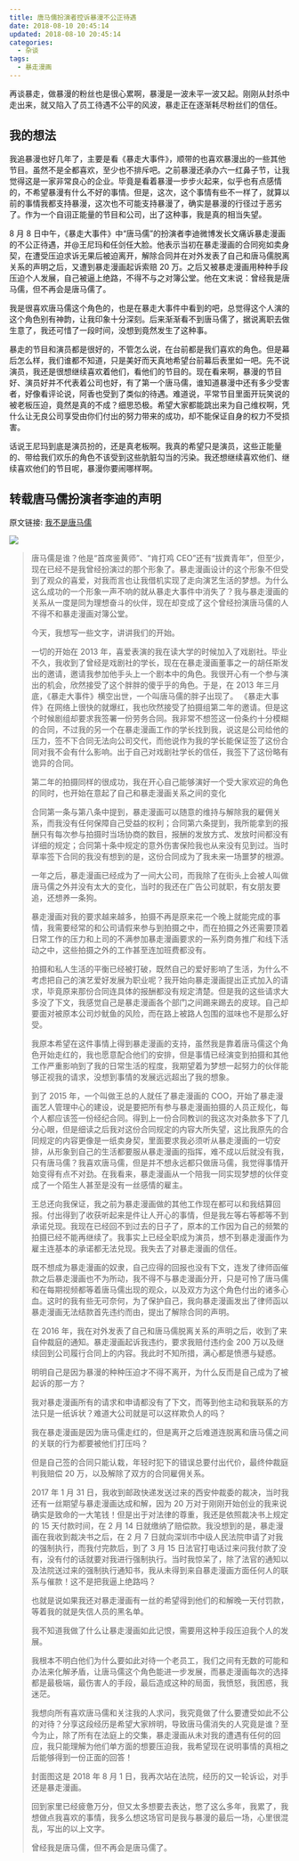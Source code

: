 ```yaml
---
title: 唐马儒扮演者控诉暴漫不公正待遇
date: 2018-08-10 20:45:14
updated: 2018-08-10 20:45:14
categories:
  - 杂谈
tags:
  - 暴走漫画
---
```


再谈暴走，做暴漫的粉丝也是很心累啊，暴漫是一波未平一波又起。刚刚从封杀中走出来，就又陷入了员工待遇不公平的风波，暴走正在逐渐耗尽粉丝们的信任。

<!--more-->

## 我的想法

我追暴漫也好几年了，主要是看《暴走大事件》，顺带的也喜欢暴漫出的一些其他节目。虽然不是全都喜欢，至少也不排斥吧。之前暴漫还承办六一红鼻子节，让我觉得这是一家非常良心的企业。毕竟是看着暴漫一步步火起来，似乎也有点感情的，不希望暴漫有什么不好的事情。但是，这次，这个事情有些不一样了，就算以前的事情我都支持暴漫，这次也不可能支持暴漫了，确实是暴漫的行径过于恶劣了。作为一个自诩正能量的节目和公司，出了这种事，我是真的相当失望。

8 月 8 日中午，《暴走大事件》中“唐马儒”的扮演者李迪微博发长文痛诉暴走漫画的不公正待遇，并@王尼玛和任剑任大脸。他表示当初在暴走漫画的合同宛如卖身契，在遭受压迫求诉无果后被迫离开，解除合同并在对外发表了自己和唐马儒脱离关系的声明之后，又遭到暴走漫画起诉索赔 20 万。之后又被暴走漫画用种种手段压迫个人发展，自己被逼上绝路，不得不与之对簿公堂。他在文末说：曾经我是唐马儒，但不再会是唐马儒了。

我是很喜欢唐马儒这个角色的，也是在暴走大事件中看到的吧，总觉得这个人演的这个角色别有神韵，让我印象十分深刻。后来渐渐看不到唐马儒了，据说离职去做生意了，我还可惜了一段时间，没想到竟然发生了这种事。

暴走的节目和演员都是很好的，不管怎么说，在台前都是我们喜欢的角色。但是幕后怎么样，我们谁都不知道，只是美好而天真地希望台前幕后表里如一吧。先不说演员，我还是很想继续喜欢着他们，看他们的节目的。现在看来啊，暴漫的节目好、演员好并不代表着公司也好，有了第一个唐马儒，谁知道暴漫中还有多少受害者，好像看评论说，阿香也受到了类似的待遇。难道说，平常节目里面开玩笑说的被老板压迫，竟然是真的不成？细思恐极。希望大家都能跳出来为自己维权啊，凭什么让无良公司享受由你们付出的努力带来的成功，却不能保证自身的权力不受损害。

话说王尼玛到底是演员扮的，还是真老板啊。我真的希望只是演员，这些正能量的、带给我们欢乐的角色不该受到这些肮脏勾当的污染。我还想继续喜欢他们、继续喜欢他们的节目呢，暴漫你要闹哪样啊。

## 转载唐马儒扮演者李迪的声明

原文链接: [我不是唐马儒](https://weibo.com/ttarticle/p/show?id=2309404270717712632487#_rnd1533906636126)

![](https://img.iszy.xyz/20190318220353.png)

> 唐马儒是谁？他是“首席鉴黄师”、“肯打鸡 CEO”还有“拔粪青年”，但至少，现在已经不是我曾经扮演过的那个形象了。暴走漫画设计的这个形象不但受到了观众的喜爱，对我而言也让我借机实现了走向演艺生活的梦想。为什么这么成功的一个形象一声不响的就从暴走大事件中消失了？我与暴走漫画的关系从一度是同为理想奋斗的伙伴，现在却变成了这个曾经扮演唐马儒的人不得不和暴走漫画对簿公堂。
>
> 今天，我想写一些文字，讲讲我们的开始。
>
> 一切的开始在 2013 年，喜爱表演的我在读大学的时候加入了戏剧社。毕业不久，我收到了曾经是戏剧社的学长，现在在暴走漫画董事之一的胡任斯发出的邀请，邀请我参加他手头上一个剧本中的角色。我很开心有一个参与演出的机会，欣然接受了这个胖胖的傻乎乎的角色。于是，在 2013 年三月底，《暴走大事件》横空出世，一个叫唐马儒的胖子出现了。
> 《暴走大事件》在网络上很快的就爆红，我也欣然接受了拍摄组第二年的邀请。但是这个时候剧组却要求我签署一份劳务合同。我非常不想签这一份条约十分模糊的合同，不过我的另一个在暴走漫画工作的学长找到我，说这是公司给他的压力，签不下合同无法向公司交代，而他说作为我的学长能保证签了这份合同对我不会有什么影响。出于自己对戏剧社学长的信任，我签下了这份略有诡异的合同。
>
> 第二年的拍摄同样的很成功，我在开心自己能够演好一个受大家欢迎的角色的同时，也开始在意起了自己和暴走漫画关系之间的变化
>
> 合同第一条与第八条中提到，暴走漫画可以随意的维持与解除我的雇佣关系，而我没有任何保障自己受益的权利；合同第六条提到，我所能拿到的报酬只有每次参与拍摄时当场协商的数目，报酬的发放方式、发放时间都没有详细的规定；合同第十条中规定的意外伤害保险我也从来没有见到过。当时草率签下合同的我没有想到的是，这份合同成为了我未来一场噩梦的根源。
>
> 一年之后，暴走漫画已经成为了一间大公司，而我除了在街头上会被人叫做唐马儒之外并没有太大的变化，当时的我还在广告公司就职，有女朋友要追，还想养一条狗。
>
> 暴走漫画对我的要求越来越多，拍摄不再是原来花一个晚上就能完成的事情，我需要经常的和公司请假来参与到拍摄之中，而在拍摄之外还需要顶着日常工作的压力和上司的不满参加暴走漫画要求的一系列商务推广和线下活动之中，这些拍摄之外的工作甚至连加班费都没有。
>
> 拍摄和私人生活的平衡已经被打破，既然自己的爱好影响了生活，为什么不考虑把自己的演艺爱好发展为职业呢？我开始向暴走漫画提出正式加入的请求，毕竟原来那份合同连具体的报酬都没有规定清楚。但是我的这些请求大多没了下文，我感觉自己是暴走漫画各个部门之间踢来踢去的皮球。自己却要面对被原本公司炒鱿鱼的风险，而在路上被路人包围的滋味也不是那么好受。
>
> 我原本希望在这件事情上得到暴走漫画的支持，虽然我是靠着唐马儒这个角色开始走红的，我也愿意配合他们的安排，但是事情已经演变到拍摄和其他工作严重影响到了我的日常生活的程度，我期望着为梦想一起努力的伙伴能够正视我的请求，没想到事情的发展远远超出了我的想象。
>
> 到了 2015 年，一个叫做王总的人就任了暴走漫画的 COO，开始了暴走漫画艺人管理中心的建设，说是要把所有参与暴走漫画拍摄的人员正规化，每个人都应该签一份经纪合同。得到上一份合同教训的我这次对条款多下了几分心眼，但是细读之后我对这份合同规定的内容大所失望，这比我原先的合同规定的内容更像是一纸卖身契，里面要求我必须听从暴走漫画的一切安排，从形象到自己的生活都要服从暴走漫画的指挥，难不成以后就没有我，只有唐马儒？我喜欢唐马儒，但是并不想永远都只做唐马儒，我觉得事情开始变得有点不对劲。在我看来，暴走漫画从一个陪我一同实现梦想的伙伴变成了一个陌生人甚至是没有一丝感情的雇主。
>
> 王总还向我保证，我之前为暴走漫画做的其他工作现在都可以和我结算回报。付出得到了收获听起来是件让人开心的事情，但是我左等右等都等不到承诺兑现。我现在已经回不到过去的日子了，原本的工作因为自己的频繁的拍摄已经不能再继续了。我事实上已经全职成为演员，想不到暴走漫画作为雇主连基本的承诺都无法兑现。我失去了对暴走漫画的信任。
>
> 既不想成为暴走漫画的奴隶，自己应得的回报也没有下文，连发了律师函催款之后暴走漫画也不为所动，我不得不与暴走漫画分开，只是可怜了唐马儒和在每期视频都等着唐马儒出现的观众，以及双方为这个角色付出的诸多心血。这时的我有些无可奈何，为了保护自己，我向暴走漫画发出了律师函以暴走漫画无法结款首先违约而由，提出了解除合同的声明。
>
> 在 2016 年，我在对外发表了自己和唐马儒脱离关系的声明之后，收到了来自仲裁庭的通知。暴走漫画起诉我违约，要求我赔付违约金 200 万以及继续回到公司履行合同上的内容。我此时不知所措，满心都是愤懑与疑惑。
>
> 明明自己是因为暴漫的种种压迫才不得不离开，为什么反而是自己成为了被起诉的那一方？
>
> 我对暴走漫画所有的请求和申请都没有了下文，而等到他主动和我联系的方法只是一纸诉状？难道大公司就是可以这样欺负人的吗？
>
> 我在暴走漫画是因为唐马儒走红的，但是离开之后难道连脱离和唐马儒之间的关联的行为都要被他们打压吗？
>
> 但是自己签的合同只能认栽，年轻时犯下的错误总要付出代价，最终仲裁庭判我赔偿 20 万，以及解除了双方的合同雇佣关系。
>
> 2017 年 1 月 31 日，我收到邮政快递发送过来的西安仲裁委的裁决，当时我还有一丝期望与暴走漫画达成和解，因为 20 万对于刚刚开始创业的我来说确实是致命的一大笔钱！但是出于对法律的尊重，我还是依照裁决书上规定的 15 天付款时间，在 2 月 14 日就缴纳了赔偿款。我没想到的是，暴走漫画在我收到裁决书之后，在 2 月 7 日就向深圳市中级人民法院申请了对我的强制执行，而我付完款后，到了 3 月 15 日法官打电话过来问我付款了没有，没有付的话就要对我进行强制执行。当时我惊呆了，除了法官的通知以及法院送过来的强制执行通知书，我从未得到来自暴走漫画方面任何人的联系与催款！这不是把我逼上绝路吗？
>
> 也就是说如果我还对暴走漫画有一丝的希望得到他们的和解晚一天付罚款，等着我的就是失信人员的黑名单。
>
> 我不知道我做了什么让暴走漫画如此记恨，需要用这种手段压迫我个人的发展。
>
> 我根本不明白他们为什么要如此对待一个老员工，我们之间有无数的可能和办法来化解矛盾，让唐马儒这个角色能进一步发展，而暴走漫画每次的选择都是最极端，最伤害人的手段，最后造成这种的局面，我愤怒，我困惑，我迷茫。
>
> 我想向所有喜欢唐马儒和关注我的人求问，我究竟做了什么要遭受如此不公的对待？分享这段经历是希望大家辨明，导致唐马儒消失的人究竟是谁？至今为止，除了所有在法庭上的交集，暴走漫画从未对我的遭遇有任何的回应，我只能理解为他们单方面的想要压迫我，我希望现在说明事情的真相之后能够得到一份正面的回答！
>
> 封面图这是 2018 年 8 月 1 日，我再次站在法院，经历的又一轮诉讼，对手还是暴走漫画。
>
> 回到家里已经疲惫万分，但又太多想要去表达，憋了这么多年，我累了，我想做点我喜欢的事情，我多么想这场官司是我与暴漫的最后一场，心里很混乱，写出的以上文字。
>
> 曾经我是唐马儒，但不再会是唐马儒了。​​​​
